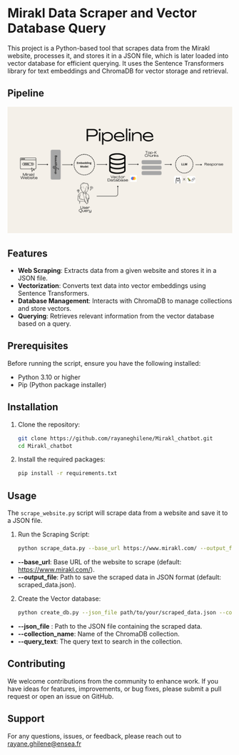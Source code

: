 # Mirakl Data Scraper and Vector Database Query

This project is a Python-based tool that scrapes data from the Mirakl website, processes it, and stores it in a JSON file, which is later loaded into vector database for efficient querying. It uses the Sentence Transformers library for text embeddings and ChromaDB for vector storage and retrieval.

## Pipeline

<p align="center">
  <img src="https://github.com/rayaneghilene/Mirakl_chatbot/blob/main/Images/Pipeline.png" alt="Pipeline" />
</p>

## Features

- **Web Scraping**: Extracts data from a given website and stores it in a JSON file.
- **Vectorization**: Converts text data into vector embeddings using Sentence Transformers.
- **Database Management**: Interacts with ChromaDB to manage collections and store vectors.
- **Querying**: Retrieves relevant information from the vector database based on a query.

## Prerequisites

Before running the script, ensure you have the following installed:

- Python 3.10 or higher
- Pip (Python package installer)

## Installation

1. Clone the repository:

   ```bash
   git clone https://github.com/rayaneghilene/Mirakl_chatbot.git
   cd Mirakl_chatbot
    ```

2. Install the required packages:

   ```bash
   pip install -r requirements.txt
   ```

## Usage

The ```scrape_website.py``` script will scrape data from a website and save it to a JSON file.

1. Run the Scraping Script:

    ```bash
    python scrape_data.py --base_url https://www.mirakl.com/ --output_file scraped_data.json
    ```


* **--base_url**: Base URL of the website to scrape (default: https://www.mirakl.com/).
* **--output_file**: Path to save the scraped data in JSON format (default: scraped_data.json).

2. Create the Vector database:
    ```bash
    python create_db.py --json_file path/to/your/scraped_data.json --collection_name your_collection_name --query_text "your query here"
    ```

* **--json_file** : Path to the JSON file containing the scraped data.
* **--collection_name**: Name of the ChromaDB collection.
* **--query_text**: The query text to search in the collection.

## Contributing
We welcome contributions from the community to enhance work. 
If you have ideas for features, improvements, or bug fixes, please submit a pull request or open an issue on GitHub.


## Support
For any questions, issues, or feedback, please reach out to rayane.ghilene@ensea.fr